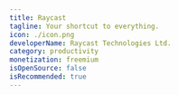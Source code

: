 ```yaml
---
title: Raycast
tagline: Your shortcut to everything.
icon: ./icon.png
developerName: Raycast Technologies Ltd.
category: productivity
monetization: freemium
isOpenSource: false
isRecommended: true
---
```

